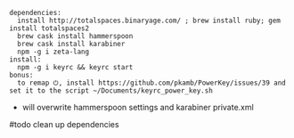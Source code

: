 ```
dependencies:
  install http://totalspaces.binaryage.com/ ; brew install ruby; gem install totalspaces2
  brew cask install hammerspoon
  brew cask install karabiner
  npm -g i zeta-lang
install:
  npm -g i keyrc && keyrc start
bonus:
  to remap ⏻, install https://github.com/pkamb/PowerKey/issues/39 and set it to the script ~/Documents/keyrc_power_key.sh
```

* will overwrite hammerspoon settings and karabiner private.xml

\#todo clean up dependencies
